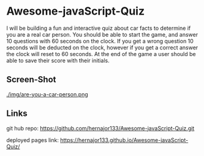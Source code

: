 # Awesome-javaScript-Quiz
I will be building a fun and interactive quiz about car facts to determine if you are a real car person.
You should be able to start the game, and answer 10 questions with 60 seconds on the clock. If you get 
a wrong question 10 seconds will be deducted on the clock, however if you get a correct answer the 
clock will reset to 60 seconds. At the end of the game a user should be able to save their score with 
their initials. 


## Screen-Shot
[./img/are-you-a-car-person.png](./img/are-you-a-car-person.png)


## Links

git hub repo: https://github.com/hernajor133/Awesome-javaScript-Quiz.git

deployed pages link: https://hernajor133.github.io/Awesome-javaScript-Quiz/